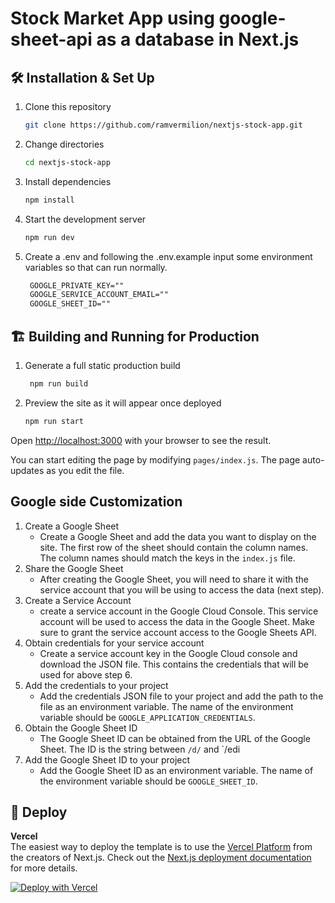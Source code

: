 
# Stock Market App using google-sheet-api as a database in Next.js 

## 🛠 Installation & Set Up

1. Clone this repository

   ```sh
   git clone https://github.com/ramvermilion/nextjs-stock-app.git
   ```

2. Change directories

   ```sh
   cd nextjs-stock-app
   ```

3. Install dependencies

   ```sh
   npm install
   ```

4. Start the development server

   ```sh
   npm run dev
   ```

6. Create a .env and following the .env.example input some environment variables so that can run normally.

   ```txt
    GOOGLE_PRIVATE_KEY=""
    GOOGLE_SERVICE_ACCOUNT_EMAIL=""
    GOOGLE_SHEET_ID=""
   ```

## 🏗️ Building and Running for Production

1. Generate a full static production build

   ```sh
    npm run build
    ```

2. Preview the site as it will appear once deployed

   ```sh
   npm run start
   ```

Open [http://localhost:3000](http://localhost:3000) with your browser to see the result.

You can start editing the page by modifying `pages/index.js`. The page auto-updates as you edit the file.

##  Google side Customization

1. Create a Google Sheet
    - Create a Google Sheet and add the data you want to display on the site. The first row of the sheet should contain the column names. The column names should match the keys in the `index.js` file.
2. Share the Google Sheet
    - After creating the Google Sheet, you will need to share it with the service account that you will be using to access the data (next step).
3. Create a Service Account
    - create a service account in the Google Cloud Console. This service account will be used to access the data in the Google Sheet. Make sure to grant the service account access to the Google Sheets API.
4. Obtain credentials for your service account
    - Create a service account key in the Google Cloud console and download the JSON file. This contains the credentials that will be used for above step 6.
5. Add the credentials to your project
    - Add the credentials JSON file to your project and add the path to the file as an environment variable. The name of the environment variable should be `GOOGLE_APPLICATION_CREDENTIALS`.
6. Obtain the Google Sheet ID
    - The Google Sheet ID can be obtained from the URL of the Google Sheet. The ID is the string between `/d/` and `/edi
7. Add the Google Sheet ID to your project
    - Add the Google Sheet ID as an environment variable. The name of the environment variable should be `GOOGLE_SHEET_ID`.

## 🚀 Deploy

**Vercel**  
The easiest way to deploy the template is to use the [Vercel Platform](https://vercel.com) from the creators of Next.js. Check out the [Next.js deployment documentation](https://nextjs.org/docs/deployment) for more details.

[![Deploy with Vercel](https://vercel.com/button)](https://vercel.com/new/git/external?repository-url=https://github.com/timlrx/tailwind-nextjs-starter-blog)